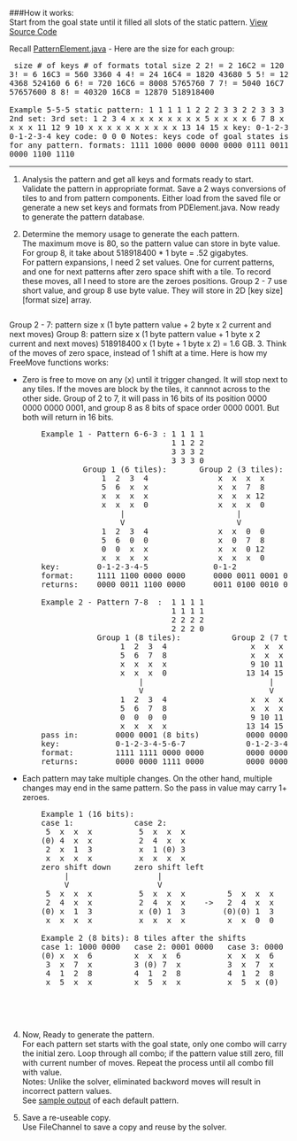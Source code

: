 ###How it works:  
Start from the goal state until it filled all slots of the static pattern.  [View Source Code]

Recall [PatternElement.java] - Here are the size for each group:  
    <pre>
        size     # of keys        # of formats        total size
        2        2! = 2           16C2 = 120          240
        3        3! = 6           16C3 = 560          3360
        4        4! = 24          16C4 = 1820         43680
        5        5! = 120         16C5 = 4368         524160
        6        6! = 720         16C6 = 8008         5765760
        7        7! = 5040        16C7 = 11440        57657600
        8        8! = 40320       16C8 = 12870        518918400  
        Example 5-5-5 static pattern:   1 1 1 1
                                        1 2 2 2
                                        3 3 2 2
                                        3 3 3 0
                    1st set:                2nd set:                3rd set:
                    1  2  3  4              x  x  x  x              x  x  x  x
                    5  x  x  x              x  6  7  8              x  x  x  x
                    x  x  x  x              x  x 11 12              9 10  x  x
                    x  x  x  x              x  x  x  x             13 14 15  x
        key:        0-1-2-3-4               0-1-2-3-4               0-1-2-3-4
        key code:   0                       0                       0
                    Notes: keys code of goal states is always 0 for any pattern.
        formats:    1111 1000 0000 0000     0000 0111 0011 0000     0000 0000 1100 1110</pre>   

------

1. Analysis the pattern and get all keys and formats ready to start.  
Validate the pattern in appropriate format.  Save a 2 ways conversions of tiles to and from pattern components.  Either load from the saved file or generate a new set keys and formats from PDElement.java.  Now ready to generate the pattern database.

2.  Determine the memory usage to generate the each pattern.  
The maximum move is 80, so the pattern value can store in byte value. For group 8, it take about 518918400 * 1 byte = .52 gigabytes.  
For pattern expansions, I need 2 set values.  One for current patterns, and one for next patterns after zero space shift with a tile.  To record these moves, all I need to store are the zeroes positions.  Group 2 - 7 use short value, and group 8 use byte value.  They will store in 2D \[key size\]\[format size\] array.

    <pre>
Group 2 - 7: pattern size x (1 byte pattern value + 2 byte x 2 current and next moves)
Group 8:     pattern size x (1 byte pattern value + 1 byte x 2 current and next moves)
                 518918400 x (1 byte + 1 byte x 2) = 1.6 GB.</pre>
3. Think of the moves of zero space, instead of 1 shift at a time.  Here is how my FreeMove functions works:  
  * Zero is free to move on any (x) until it trigger changed.  It will stop next to any tiles.  If the moves are block by the tiles, it cannnot across to the other side.  Group of 2 to 7, it will pass in 16 bits of its position 0000 0000 0000 0001, and group 8 as 8 bits of space order 0000 0001.  But both will return in 16 bits.  

    <pre>
        Example 1 - Pattern 6-6-3 : 1 1 1 1 
                                    1 1 2 2 
                                    3 3 3 2 
                                    3 3 3 0
                 Group 1 (6 tiles):       Group 2 (3 tiles):       Group 3 (6 tiles):
                     1  2  3  4               x  x  x  x               x  x  x  x
                     5  6  x  x               x  x  7  8               x  x  x  x
                     x  x  x  x               x  x  x 12               9 10 11  x
                     x  x  x  0               x  x  x  0              13 14 15  0
                         |                        |                        |
                         V                        V                        V
                     1  2  3  4               x  x  0  0               x  x  x  x
                     5  6  0  0               x  0  7  8               0  0  0  x
                     0  0  x  x               x  x  0 12               9 10 11  0
                     x  x  x  x               x  x  x  0              13 14 15  0
        key:        0-1-2-3-4-5              0-1-2                    0-1-2-3-4-5
        format:     1111 1100 0000 0000      0000 0011 0001 0000      0000 0000 1110 1110
        returns:    0000 0011 1100 0000      0011 0100 0010 0001      0000 1110 0001 0001    
  
        Example 2 - Pattern 7-8  :  1 1 1 1 
                                    1 1 1 1 
                                    2 2 2 2 
                                    2 2 2 0
                    Group 1 (8 tiles):           Group 2 (7 tiles):
                         1  2  3  4                  x  x  x  x
                         5  6  7  8                  x  x  x  x
                         x  x  x  x                  9 10 11 12
                         x  x  x  0                 13 14 15  0
                             |                           |
                             V                           V
                         1  2  3  4                  x  x  x  x
                         5  6  7  8                  x  x  x  x
                         0  0  0  0                  9 10 11 12
                         x  x  x  x                 13 14 15  0
        pass in:        0000 0001 (8 bits)          0000 0000 0000 0001 (16 bits)
        key:            0-1-2-3-4-5-6-7             0-1-2-3-4-5-6
        format:         1111 1111 0000 0000         0000 0000 1111 1110
        returns:        0000 0000 1111 0000         0000 0000 0000 0001</pre>
  * Each pattern may take multiple changes.  On the other hand, multiple changes may end in the same pattern.  So the pass in value may carry 1+ zeroes.

    <pre>
        Example 1 (16 bits):
        case 1:             case 2:
         5  x  x  x          5  x  x  x
        (0) 4  x  x          2  4  x  x
         2  x  1  3          x  1 (0) 3
         x  x  x  x          x  x  x  x
        zero shift down     zero shift left
             |                   |
             V                   V                                      Combine Together
         5  x  x  x          5  x  x  x         5  x  x  x    pass in:  0000 0000 1100 0000
         2  4  x  x          2  4  x  x    ->   2  4  x  x    key:      4-1-3-0-2
        (0) x  1  3          x (0) 1  3        (0)(0) 1  3    format:   1000 1100 0011 0000
         x  x  x  x          x  x  x  x         x  x  0  0    returns:  0000 0000 1100 0011    
         
        Example 2 (8 bits): 8 tiles after the shifts
        case 1: 1000 0000   case 2: 0001 0000   case 3: 0000 0001
        (0) x  x  6         x  x  x  6          x  x  x  6             (0) x  0  6
         3  x  7  x         3 (0) 7  x          3  x  7  x       ->     3 (0) 7  x
         4  1  2  8         4  1  2  8          4  1  2  8              4  1  2  8
         x  5  x  x         x  5  x  x          x  5  x (0)             x  5  0 (0)
                                                              pass in:  1001 0001
                                                              key:      5-2-6-3-0-1-7-4
                                                              format:   0001 1010 1111 0100
                                                              returns:  1010 0100 0000 0011</pre>

4. Now, Ready to generate the pattern.  
For each pattern set starts with the goal state, only one combo will carry the initial zero.  Loop through all combo; if the pattern value still zero, fill with current number of moves.  Repeat the process until all combo fill with value.  
Notes: Unlike the solver, eliminated backword moves will result in incorrect pattern values.  
See [sample output] of each default pattern.  

5.  Save a re-useable copy.  
Use FileChannel to save a copy and reuse by the solver.  

[View Source Code]: https://github.com/mwong510ca/HeuristicSearch-AdditivePatternDatabase-15Puzzle/blob/master/src/mwong/myprojects/fifteenpuzzle/solver/components/PatternDatabase.java
[PatternElement.java]: https://github.com/mwong510ca/HeuristicSearch-AdditivePatternDatabase-15Puzzle/blob/master/PatternElement.java%20-%20details.md
[Sample Output]: https://github.com/mwong510ca/HeuristicSearch-AdditivePatternDatabase-15Puzzle/tree/master/output/log_generate_data_files_osx_-Xmx4g.txt
